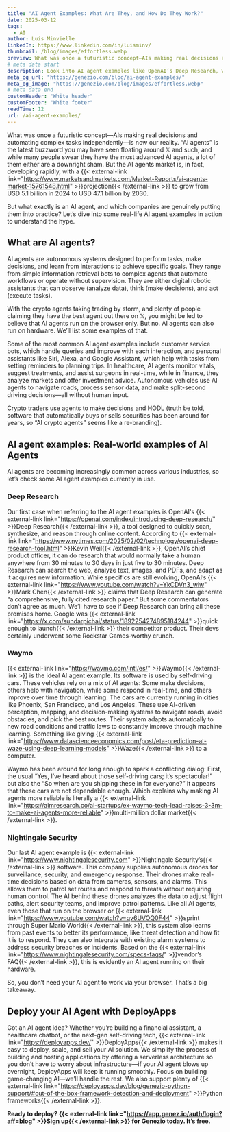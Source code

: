 ```yaml
---
title: "AI Agent Examples: What Are They, and How Do They Work?"
date: 2025-03-12
tags:
  - AI
author: Luis Minvielle
linkedIn: https://www.linkedin.com/in/luisminv/
thumbnail: /blog/images/effortless.webp
preview: What was once a futuristic concept—AIs making real decisions and automating complex tasks independently—is now our reality. “AI agents” is the latest buzzword you may have seen floating around 𝕏 and such, and while many people swear they have the most advanced AI agents, a lot of them either are a downright sham. But the AI agents market is, in fact, developing rapidly, with a projection to grow from USD 5.1 billion in 2024 to USD 47.1 billion by 2030.
# meta data start
description: Look into AI agent examples like OpenAI’s Deep Research, Waymo’s self-driving cars, and Nightingale’s security drones.
meta_og_url: "https://genezio.com/blog/ai-agent-examples/"
meta_og_image: "https://genezio.com/blog/images/effortless.webp"
# meta data end
customHeader: "White header"
customFooter: "White footer"
readTime: 12
url: /ai-agent-examples/
---
```


What was once a futuristic concept—AIs making real decisions and automating complex tasks independently—is now our reality. “AI agents” is the latest buzzword you may have seen floating around 𝕏 and such, and while many people swear they have the most advanced AI agents, a lot of them either are a downright sham. But the AI agents market is, in fact, developing rapidly, with a {{< external-link link="https://www.marketsandmarkets.com/Market-Reports/ai-agents-market-15761548.html" >}}projection{{< /external-link >}} to grow from USD 5.1 billion in 2024 to USD 47.1 billion by 2030.

But what exactly is an AI agent, and which companies are genuinely putting them into practice? Let’s dive into some real-life AI agent examples in action to understand the hype.

## What are AI agents?

AI agents are autonomous systems designed to perform tasks, make decisions, and learn from interactions to achieve specific goals. They range from simple information retrieval bots to complex agents that automate workflows or operate without supervision. They are either digital robotic assistants that can observe (analyze data), think (make decisions), and act (execute tasks).

With the crypto agents taking trading by storm, and plenty of people claiming they have the best agent out there on 𝕏, you might be led to believe that AI agents run on the browser only. But no. AI agents can also run on hardware. We’ll list some examples of that.

Some of the most common AI agent examples include customer service bots, which handle queries and improve with each interaction, and personal assistants like Siri, Alexa, and Google Assistant, which help with tasks from setting reminders to planning trips. In healthcare, AI agents monitor vitals, suggest treatments, and assist surgeons in real-time, while in finance, they analyze markets and offer investment advice. Autonomous vehicles use AI agents to navigate roads, process sensor data, and make split-second driving decisions—all without human input.

Crypto traders use agents to make decisions and HODL (truth be told, software that automatically buys or sells securities has been around for years, so “AI crypto agents” seems like a re-branding).

## AI agent examples: Real-world examples of AI Agents

AI agents are becoming increasingly common across various industries, so let’s check some AI agent examples currently in use.

### Deep Research

Our first case when referring to the AI agent examples is OpenAI's {{< external-link link="https://openai.com/index/introducing-deep-research/" >}}Deep Research{{< /external-link >}}, a tool designed to quickly scan, synthesize, and reason through online content. According to {{< external-link link="https://www.nytimes.com/2025/02/02/technology/openai-deep-research-tool.html" >}}Kevin Weil{{< /external-link >}}, OpenAI’s chief product officer, it can do research that would normally take a human anywhere from 30 minutes to 30 days in just five to 30 minutes. Deep Research can search the web, analyze text, images, and PDFs, and adapt as it acquires new information. While specifics are still evolving, OpenAI’s {{< external-link link="https://www.youtube.com/watch?v=YkCDVn3_wiw" >}}Mark Chen{{< /external-link >}} claims that Deep Research can generate “a comprehensive, fully cited research paper.” But some commentators don’t agree as much. We’ll have to see if Deep Research can bring all these promises home. Google was {{< external-link link="https://x.com/sundarpichai/status/1892254274895184244" >}}quick enough to launch{{< /external-link >}} their competitor product. Their devs certainly underwent some Rockstar Games-worthy crunch.

### Waymo

{{< external-link link="https://waymo.com/intl/es/" >}}Waymo{{< /external-link >}} is the ideal AI agent example. Its software is used by self-driving cars. These vehicles rely on a mix of AI agents: Some make decisions, others help with navigation, while some respond in real-time, and others improve over time through learning. The cars are currently running in cities like Phoenix, San Francisco, and Los Angeles. These use AI-driven perception, mapping, and decision-making systems to navigate roads, avoid obstacles, and pick the best routes. Their system adapts automatically to new road conditions and traffic laws to constantly improve through machine learning. Something like giving {{< external-link link="https://www.datascienceeconomics.com/post/eta-prediction-at-waze-using-deep-learning-models" >}}Waze{{< /external-link >}} to a computer.

Waymo has been around for long enough to spark a conflicting dialog: First, the usual “Yes, I’ve heard about those self-driving cars; it’s spectacular!” but also the “So when are you shipping these in for everyone?” It appears that these cars are not dependable enough. Which explains why making AI agents more reliable is literally a {{< external-link link="https://aimresearch.co/ai-startups/ex-waymo-tech-lead-raises-3-3m-to-make-ai-agents-more-reliable" >}}multi-million dollar market{{< /external-link >}}.

### Nightingale Security

Our last AI agent example is {{< external-link link="https://www.nightingalesecurity.com" >}}Nightingale Security’s{{< /external-link >}} software. This company supplies autonomous drones for surveillance, security, and emergency response. Their drones make real-time decisions based on data from cameras, sensors, and alarms. This allows them to patrol set routes and respond to threats without requiring human control. The AI behind these drones analyzes the data to adjust flight paths, alert security teams, and improve patrol patterns. Like all AI agents, even those that run on the browser or {{< external-link link="https://www.youtube.com/watch?v=qv6UVOQ0F44" >}}sprint through Super Mario World{{< /external-link >}}, this system also learns from past events to better its performance, like threat detection and how fit it is to respond. They can also integrate with existing alarm systems to address security breaches or incidents. Based on the {{< external-link link="https://www.nightingalesecurity.com/specs-faqs/" >}}vendor’s FAQ{{< /external-link >}}, this is evidently an AI agent running on their hardware.

So, you don’t need your AI agent to work via your browser. That’s a big takeaway.

## Deploy your AI Agent with DeployApps

Got an AI agent idea? Whether you’re building a financial assistant, a healthcare chatbot, or the next-gen self-driving tech, {{< external-link link="https://deployapps.dev/" >}}DeployApps{{< /external-link >}} makes it easy to deploy, scale, and sell your AI solution. We simplify the process of building and hosting applications by offering a serverless architecture so you don’t have to worry about infrastructure—if your AI agent blows up overnight, DeployApps will keep it running smoothly. Focus on building game-changing AI—we’ll handle the rest. We also support plenty of {{< external-link link="https://deployapps.dev/blog/genezio-python-support/#out-of-the-box-framework-detection-and-deployment" >}}Python frameworks{{< /external-link >}}.

**Ready to deploy? {{< external-link link="https://app.genez.io/auth/login?aff=blog" >}}Sign up{{< /external-link >}} for Genezio today. It’s free.**
